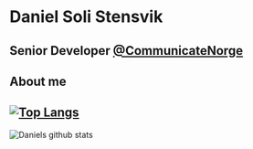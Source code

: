 # Daniel Soli Stensvik
## Senior Developer [@CommunicateNorge](https://github.com/CommunicateNorge)

## About me

[![Top Langs](https://github-readme-stats.vercel.app/api/top-langs/?username=danielsolistensvik)](https://github.com/danielsolistensvik/github-readme-stats)
--------

![Daniels github stats](https://github-readme-stats.vercel.app/api?username=danielsolistensvik)
<!--
**danielsolistensvik/danielsolistensvik** is a ✨ _special_ ✨ repository because its `README.md` (this file) appears on your GitHub profile.

Here are some ideas to get you started:

- 🔭 I’m currently working on ...
- 🌱 I’m currently learning ...
- 👯 I’m looking to collaborate on ...
- 🤔 I’m looking for help with ...
- 💬 Ask me about ...
- 📫 How to reach me: ...
- 😄 Pronouns: ...
- ⚡ Fun fact: ...
-->
